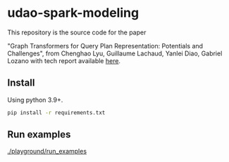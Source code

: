 # udao-spark-modeling

This repository is the source code for the paper

"Graph Transformers for Query Plan Representation: Potentials and Challenges", from Chenghao Lyu, Guillaume Lachaud, Yanlei Diao, Gabriel Lozano with tech report available [here][1].

## Install

Using python 3.9+.

```bash
pip install -r requirements.txt
```

## Run examples

[./playground/run_examples][2]

[1]: https://chenghao.pages.dev/papers/vldb25-lyu-tr.pdf
[2]: ./playground/run_examples
